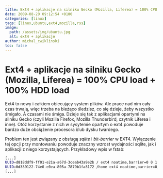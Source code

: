 ```yaml
---
title: Ext4 + aplikacje na silniku Gecko (Mozilla, Liferea) = 100% CPU load + 100% HDD load
date: 2009-08-20 09:12:54 +0100
categories: [linux]
tags: [linux,ubuntu,ext4,mozilla,rss]
image:
  path: /assets/img/ubuntu.jpg
  alt: ext4 + aplikacje
author: michal_cwiklinski
toc: false
---
```


# Ext4 + aplikacje na silniku Gecko (Mozilla, Liferea) = 100% CPU load + 100% HDD load

Ext4 to nowy i całkiem obiecujący system plików. Ale prace nad nim cały czas trwają, więc trzeba na bieżąco śledzisz, co się dzieje, żeby wszystko śmigało. A czasami nie śmiga. Dzieje się tak z aplikacjami opartymi na silniku Gecko (czyli Mozilla Firefox, Mozilla Thunderbird, czytnik Liferea i inne). Otóż korzystanie z nich w sysytemie opartym o ext4 powoduje bardzo duże obciążenie procesora i/lub dysku twardego.

Problem ten jest związany z obsługą _sqlite_ i _bit-barrier_ w EXT4. Wyłączenie tej opcji przy montowaniu powoduje znaczny wzrost wydajności sqlite, jak i aplikacji z niego korzystających.
Przykładowy wpis w fstab:

```bash
[...]
UUID=d818ddf9-ff01-e21a-a67d-3ceab43a9e2b / ext4 noatime,barrier=0 0 1
UUID=0d339122-74e0-e0ea-805a-7879b1fa3172 /home ext4 noatime,barrier=0,data=writeback,nobh,commit=100 0 2
[...]
```